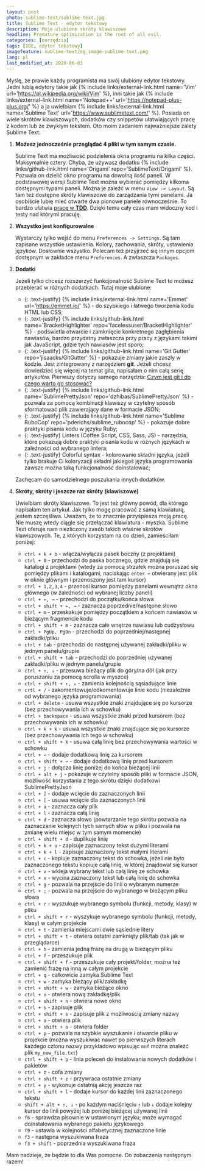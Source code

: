 ```yaml
---
layout: post
photo: sublime-text/sublime-text.jpg
title: Sublime Text - edytor tekstowy
description: Moje ulubione skróty klawiszowe
headline: Premature optimization is the root of all evil.
categories: [narzędzia]
tags: [IDE, edytor tekstowy]
imagefeature: sublime-text/og_image-sublime-text.png
lang: pl
last_modified_at: 2020-06-03
---
```


Myślę, że prawie każdy programista ma swój ulubiony edytor tekstowy. Jedni lubią edytory takie jak
{% include links/external-link.html name='Vim' url='https://pl.wikipedia.org/wiki/Vim' %},
inni takie jak
{% include links/external-link.html name='Notepad++' url='https://notepad-plus-plus.org/' %}
a ja uwielbiam
{% include links/external-link.html name='Sublime Text' url='https://www.sublimetext.com/' %}.
Posiada on wiele skrótów klawiszowych, dodatków czy snippetów ułatwiających pracę z kodem lub ze zwykłym tekstem. Oto moim zadaniem najważniejsze zalety Sublime Text:

1. **Możesz jednocześnie przeglądać 4 pliki w tym samym czasie.**

    Sublime Text ma możliwość podzielenia okna programu na kilka części. Maksymalnie cztery. Chyba, że używasz dodatku
    {% include links/github-link.html name='Origami' repo='SublimeText/Origami' %}.
    Pozwala on dzielić okno programu na dowolną ilość paneli. W podstawowej wersji Sublime Text można wybierać pomiędzy kilkoma dostępnymi typami paneli. Można je zaleźć w menu `View -> Layout`. Są tam też dostępne skróty klawiszowe do zarządzania tymi panelami. Ja osobiście lubię mieć otwarte dwa pionowe panele równocześnie. To bardzo ułatwia <a href='{{ site.baseurl }}/tdd-basic' title='Test-Driven Development jak zacząć'>pracę w **TDD**</a>. Dzięki temu cały czas mam widoczny kod i testy nad którymi pracuję.

2. **Wszystko jest konfigurowalne**

    Wystarczy tylko wejść do menu `Preferences -> Settings`. Są tam zapisane wszystkie ustawienia. Kolory, zachowania, skróty, ustawienia języków. Dosłownie wszystko. Polecam też przyjrzeć się innym opcjom dostępnym w zakładce menu `Preferences`. A zwłaszcza `Packages`.

3. **Dodatki**

    Jeżeli tylko chcesz rozszerzyć funkcjonalność Sublime Text to możesz przebierać w różnych dodatkach. Tutaj moje ulubione:
    - {: .text-justify} {% include links/external-link.html name='Emmet' url='https://emmet.io/' %} - do szybkiego i łatwego tworzenia kodu HTML lub CSS;
    - {: .text-justify} {% include links/github-link.html name='BracketHighlighter' repo='facelessuser/BracketHighlighter' %} - podświetla otwarcie i zamknięcie konkretnego zagłębienia nawiasów, bardzo przydatny zwłaszcza przy pracy z językami takimi jak JavaScript, gdzie tych nawiasów jest sporo;
    - {: .text-justify} {% include links/github-link.html name='Git Gutter' repo='jisaacks/GitGutter' %} - pokazuje zmiany jakie zaszły w kodzie. Jest zintegrowany z narzędziem **git**. Jeżeli chcesz dowiedzieć się więcej na temat gita, napisałam o nim całą serię artykułów. Pierwszy dotyczy samego narzędzia: <a href='{{ site.baseurl }}/what-is-git' title='Co to jest git?'>Czym jest git i do czego warto go stosować?</a>
    - {: .text-justify} {% include links/github-link.html name='SublimePrettyJson' repo='dzhibas/SublimePrettyJson' %} - pozwala za pomocą kombinacji klawiszy w czytelny sposób sformatować plik zawierający dane w formacie JSON;
    - {: .text-justify} {% include links/github-link.html name='Sublime RuboCop' repo='pderichs/sublime_rubocop' %} - pokazuje dobre praktyki pisania kodu w języku Ruby;
    - {: .text-justify} Linters (Coffee Script, CSS, Sass, JS) - narzędzia, które pokazują dobre praktyki pisania kodu w różnych językach w zależności od wybranego lintera;
    - {: .text-justify} Colorful syntax - kolorowanie składni języka, jeżeli tylko brakuje Ci koloryzacji składni jakiegoś języka programowania zawsze można taką funkcjonalność doinstalować;

    Zachęcam do samodzielnego poszukania innych dodatków.

4. **Skróty, skróty i jeszcze raz skróty (klawiszowe)**

    Uwielbiam skróty klawiszowe. To jest też główny powód, dla którego napisałam ten artykuł. Jak tylko mogę pracować z samą klawiaturą, jestem szczęśliwa. Uważam, że to znacznie przyśpiesza moją pracę. Nie muszę wtedy ciągle się przełączać klawiatura - myszka. Sublime Text oferuje nam niezliczony zasób takich właśnie skrótów klawiszowych. Te, z których korzystam na co dzień, zamieściłam poniżej:
    - `ctrl + k + b` - włącza/wyłącza pasek boczny (z projektami)
    - `ctrl + 0` - przechodzi do paska bocznego, gdzie znajdują się katalogi z projektami (wtedy za pomocą strzałek można poruszać się pomiędzy plikami i katalogami, naciskając `enter ↩` otwierany jest plik w oknie głównym i przenoszony jest tam kursor)
    - `ctrl + 1,2,3,4` - przenosi kursor pomiędzy panelami wewnątrz okna głównego (w zależności od wybranej liczby paneli)
    - `ctrl + ←, →` - przechodzi do początku/końca słowa
    - `ctrl + shift + ←, →` - zaznacza poprzednie/następne słowo
    - `ctrl + m` - przeskakuje pomiędzy początkiem a końcem nawiasów w bieżącym fragmencie kodu
    - `ctrl + shift + m` - zaznacza całe wnętrze nawiasu lub cudzysłowu
    - `ctrl + PgUp, PgDn` - przechodzi do poprzedniej/następnej zakładki/pliku
    - `ctrl + tab` - przechodzi do następnej używanej zakładki/pliku w jednym panelu/grupie
    - `ctrl + shift + tab` - przechodzi do poprzedniej używanej zakładki/pliku w jednym panelu/grupie
    - `ctrl + ↑, ↓` -  przesuwa bieżący plik do góry/na dół (jak przy poruszaniu za pomocą scrolla w myszce)
    - `ctrl + shift + ↑, ↓` - zamienia kolejnością sąsiadujące linie
    - `crtl + /` - zakomentowuje/odkomentowuje linie kodu (niezależnie od wybranego języka programowania)
    - `ctrl + delete` - usuwa wszystkie znaki znajdujące się po kursorze (bez przechowywania ich w schowku)
    - `ctrl + backspace` - usuwa wszystkie znaki przed kursorem (bez przechowywania ich w schowku)
    - `ctrl + k + k` - usuwa wszystkie znaki znajdujące się po kursorze (bez przechowywania ich tego w schowku)
    - `ctrl + shift + k` - usuwa całą linię bez przechowywania wartości w schowku
    - `ctrl + ↩` - dodaje dodatkową linię za kursorem
    - `ctrl + shift + ↩` - dodaje dodatkową linię przed kursorem
    - `ctrl + j` - dołącza linię poniżej do końca bieżącej linii
    - `ctrl + alt + j` - pokazuje w czytelny sposób pliki w formacie JSON, możliwość korzystania z tego skrótu dzięki dodatkowi SublimePrettyJson
    - `ctrl + ]` - dodaje wcięcie do zaznaczonych linii
    - `ctrl + [` - usuwa wcięcie dla zaznaczonych linii
    - `ctrl + a` - zaznacza cały plik
    - `ctrl + l` - zaznacza całą linię
    - `ctrl + d` - zaznacza słowo (powtarzanie tego skrótu pozwala na zaznaczanie kolejnych tych samych słów w pliku i pozwala na zmianę wielu miejsc w tym samym momencie)
    - `ctrl + shift + d` - duplikuje linię
    - `ctrl + k + u` - zapisuje zaznaczony tekst dużymi literami
    - `ctrl + k + l` - zapisuje zaznaczony tekst małymi literami
    - `ctrl + c` - kopiuje zaznaczony tekst do schowka, jeżeli nie było zaznaczonego tekstu kopiuje całą linię, w której znajdował się kursor
    - `ctrl + v` - wkleja wybrany tekst lub całą linię ze schowka
    - `ctrl + x` - wycina zaznaczony tekst lub całą linię do schowka
    - `ctrl + g` - pozwala na przejście do linii o wybranym numerze
    - `ctrl + ;` - pozwala na przejście do wybranego w bieżącym pliku słowa
    - `ctrl + r` - wyszukuje wybranego symbolu (funkcji, metody, klasy) w pliku
    - `ctrl + shift + r` - wyszykuje wybranego symbolu (funkcji, metody, klasy) w całym projekcie
    - `ctrl + t` - zamienia miejscami dwie sąsiednie litery
    - `ctrl + shift + t` - otwiera ostatni zamknięty plik/tab (tak jak w przeglądarce)
    - `ctrl + h` - zamienia jedną frazę na drugą w bieżącym pliku
    - `ctrl + f` - przeszukuje plik
    - `ctrl + shift + f` - przeszukuje cały projekt/folder, można też zamienić frazę na inną w całym projekcie
    - `ctrl + q` - całkowicie zamyka Sublime Text
    - `ctrl + w` - zamyka bieżący plik/zakładkę
    - `ctrl + shift + w` - zamyka bieżące okno
    - `ctrl + n` - otwiera nową zakładkę/plik
    - `ctrl + shift + n` - otwiera nowe okno
    - `ctrl + s` -  zapisuje plik
    - `ctrl + shift + s` - zapisuje plik z możliwością zmiany nazwy
    - `ctrl + o` - otwiera plik
    - `ctrl + shift + o` - otwiera folder
    - `ctrl + p` - pozwala na szybkie wyszukanie i otwarcie pliku w projekcie (można wyszukiwać nawet po pierwszych literach każdego członu nazwy przykładowo wpisując `mnf` można znaleźć plik `my_new_file.txt`)
    - `ctrl + shift + p` - linia poleceń do instalowania nowych dodatków i pakietów
    - `ctrl + z` - cofa zmiany
    - `ctrl + shift + z` - przywraca ostatnie zmiany
    - `ctrl + y` - wykonuje ostatnią akcję jeszcze raz
    - `ctrl + shift + l` - dodaje kursor do każdej linii zaznaczonego tekstu
    - `shift + alt + ↑, ↓` - po każdym naciśnięciu `↑` lub `↓` dodaje kolejny kursor do linii powyżej lub poniżej bieżącej używanej linii
    - `f6` - sprawdza pisownie w ustawionym języku; może wymagać doinstalowania wybranego pakietu językowego
    - `f9` - ustawia w kolejności alfabetycznej zaznaczone linie
    - `f3` - następna wyszukiwana fraza
    - `f3 + shift` - poprzednia wyszukiwana fraza

Mam nadzieje, że będzie to dla Was pomocne. Do zobaczenia następnym razem!
